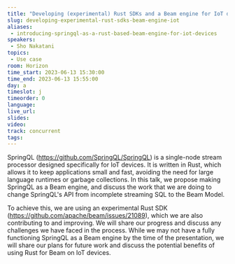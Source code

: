 ```yaml
---
title: "Developing (experimental) Rust SDKs and a Beam engine for IoT devices"
slug: developing-experimental-rust-sdks-beam-engine-iot
aliases: 
 - introducing-springql-as-a-rust-based-beam-engine-for-iot-devices
speakers:
 - Sho Nakatani
topics:
 - Use case
room: Horizon
time_start: 2023-06-13 15:30:00
time_end: 2023-06-13 15:55:00
day: a
timeslot: j
timeorder: 0
language: 
live_url: 
slides: 
video: 
track: concurrent
tags:
---
```


SpringQL (https://github.com/SpringQL/SpringQL) is a single-node stream processor designed specifically for IoT devices. It is written in Rust, which allows it to keep applications small and fast, avoiding the need for large language runtimes or garbage collections. In this talk, we propose making SpringQL as a Beam engine, and discuss the work that we are doing to change SpringQL's API from incomplete streaming SQL to the Beam Model.
 
 
 
 To achieve this, we are using an experimental Rust SDK (https://github.com/apache/beam/issues/21089), which we are also contributing to and improving. We will share our progress and discuss any challenges we have faced in the process. While we may not have a fully functioning SpringQL as a Beam engine by the time of the presentation, we will share our plans for future work and discuss the potential benefits of using Rust for Beam on IoT devices.